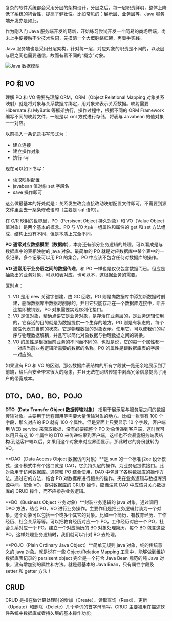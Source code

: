 [pixiv: 60977236]: # "https://i.loli.net/2019/04/23/5cbf0e8c01c46.jpg"

复杂的软件系统都会采用分层的架构设计，分层之后，每一层职责鲜明，整体上降低了系统的耦合性，提高了健壮性。比如常见的：展示层、业务层等，Java 服务端开发亦是如此。

作为刚入门 Java 服务端开发的萌新，开始练习尝试开发一个简易的商场后端，尚未上手便接触不少技术名词，先摸清一个大概脉络框架，再着手实践。

Java 服务端也是采用分层架构，针对每一层，对应对象的职责是不同的，以及层与层之间也需要通信，故而有着不同的“概念”对象。

![Java 数据模型](https://i.loli.net/2019/03/05/5c7e6be158c48.jpg)

## PO 和 VO

理解 PO 和 VO 需要先理解 ORM，ORM（Object Relational Mapping 对象关系映射）就是将对象与关系数据库绑定，用对象来表示关系数据。映射需要 Hibernate 和 MyBatis 等框架执行，操作过程中，根据不同的 ORM Framework 编写不同的映射文件，一般是以 xml 方式进行存储，将表与 Javabean 的值对象一一对应。

以前插入一条记录书写形式为：

- 建立连接
- 建立操作对象
- 执行 sql

现在可以如下书写：

- 读取映射配置
- javabean 值对象 set 字段名
- save 操作即可

这么做最基本的好处就是：关系发生改变直接改动映射配置文件即可，不需要到源文件里面去一条条修改语句（主要是 sql 语句）。

在 O/R 映射的世界里，PO（Persisent Object 持久对象）和 VO（Value Object 值对象）是两个基本的概念。PO 与 VO 均由一组属性和属性的 get 和 set 方法组成，结构上没有不同，但是本质上完全不同。

**PO 通常对应数据模型（数据库）**，本身还有部分业务逻辑的处理。可以看成是与数据库中的表相映射的 java 对象。最简单的 PO 就是对应数据库中某个表中的一条记录，多个记录可以用 PO 的集合。PO 中应该不包含任何对数据库的操作。

**VO 通常用于业务层之间的数据传递**，和 PO 一样也是仅仅包含数据而已。但应是抽象出的业务对象，可以和表对应，也可以不，这根据业务的需要。

区别点：

1. VO 是用 new 关键字创建，由 GC 回收。PO 则是向数据库中添加新数据时创建，删除数据库中数据时削除的。并且它只能存活在一个数据库连接中，断开连接即被销毁。PO 对象需要实现序列化接口。
2. VO 是值对象，精确点讲它是业务对象，是存活在业务层的，是业务逻辑使用的，它存活的目的就是为数据提供一个生存的地方。PO 则是有状态的，每个属性代表其当前的状态。它是物理数据的对象表示。使用它，可以使我们的程序与物理数据解耦，并且可以简化对象数据与物理数据之间的转换。
3. VO 的属性是根据当前业务的不同而不同的，也就是说，它的每一个属性都一一对应当前业务逻辑所需要的数据的名称。PO 的属性是跟数据库表的字段一一对应的。

如果没有 PO 和 VO 的区别，那么数据库表结构的所有字段就一览无余地展示到了前端，给后台安全带来很大的隐患，并且无法在网络传输中剥离冗余信息提高了用户的带宽成本。

## DTO，DAO，BO，POJO

**DTO（Data Transfer Object 数据传输对象）** 指用于展示层与服务层之间的数据传输对象。主要用于远程调用等需要大量传输对象的地方。比如一张表有 100 个字段，那么对应的 PO 就有 100 个属性。但是界面上只要显示 10 个字段，客户端用 WEB service 来获取数据，没有必要把整个 PO 对象传递到客户端，这时就可以用只有这 10 个属性的 DTO 来传递结果到客户端，这样也不会暴露服务端表结构.到达客户端以后，如果用这个对象来对应界面显示，那此时它的身份就转为 VO。

**DAO（Data Access Object 数据访问对象）**是 sun 的一个标准 j2ee 设计模式，这个模式中有个接口就是 DAO，它负持久层的操作。为业务层提供接口。此对象用于访问数据库。通常和 PO 结合使用，DAO 中包含了各种数据库的操作方法。通过它的方法，结合 PO 对数据库进行相关的操作。夹在业务逻辑与数据库资源中间。配合 VO，提供数据库的 CRUD 操作，应当注意 DAO 中应该只关心数据库的 CRUD 操作，而不应掺杂业务逻辑。

**BO（Business Object 业务对象）**封装业务逻辑的 java 对象，通过调用 DAO 方法，结合 PO，VO 进行业务操作。主要作用是把业务逻辑封装为一个对象。这个对象可以包括一个或多个其它的对象。比如一个简历，有教育经历、工作经历、社会关系等等。可以把教育经历对应一个 PO，工作经历对应一个 PO，社会关系对应一个 PO。建立一个对应简历的 BO 对象处理简历，每个 BO 包含这些 PO。这样处理业务逻辑时，我们就可以针对 BO 去处理。

**POJO（Plain Ordinary Java Object）**简单无规则 java 对象，纯的传统意义的 java 对象。就是说在一些 Object/Relation Mapping 工具中，能够做到维护数据库表记录的 persisent object 完全是一个符合 Java Bean 规范的纯 Java 对象，没有增加别的属性和方法。就是最基本的 Java Bean，只有属性字段及 setter 和 getter 方法！

## CRUD

CRUD 是指在做计算处理时的增加（Create）、读取查询（Read）、更新（Update）和删除（Delete）几个单词的首字母简写。CRUD 主要被用在描述软件系统中数据库或者持久层的基本操作功能。
